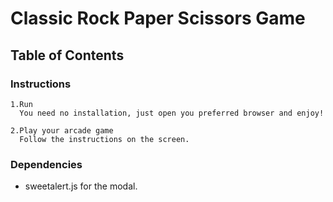 # **Classic Rock Paper Scissors Game**

## **Table of Contents**


### **Instructions**

	1.Run
	  You need no installation, just open you preferred browser and enjoy!

	2.Play your arcade game
	  Follow the instructions on the screen.

### **Dependencies**
- sweetalert.js for the modal.
